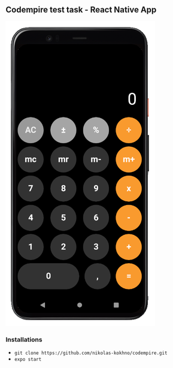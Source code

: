 ## Codempire test task - React Native App

![Demo](assets/readme.png)

### Installations
- `git clone https://github.com/nikolas-kokhno/codempire.git`
- `expo start`

